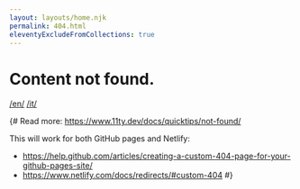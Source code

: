 ```yaml
---
layout: layouts/home.njk
permalink: 404.html
eleventyExcludeFromCollections: true
---
```

# Content not found.

<a href="{{ '/en' | url }}">/en/</a>
<a href="{{ '/it' | url }}">/it/</a>


{#
Read more: https://www.11ty.dev/docs/quicktips/not-found/

This will work for both GitHub pages and Netlify:

* https://help.github.com/articles/creating-a-custom-404-page-for-your-github-pages-site/
* https://www.netlify.com/docs/redirects/#custom-404
#}